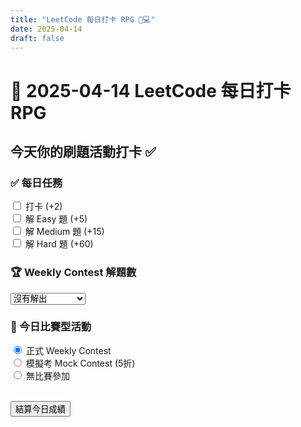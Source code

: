 ```yaml
---
title: "LeetCode 每日打卡 RPG 🎯💻"
date: 2025-04-14
draft: false
---
```


# 🎯 2025-04-14 LeetCode 每日打卡 RPG

## 今天你的刷題活動打卡 ✅

<form id="lc-activity-form">

### ✅ 每日任務

<input type="checkbox" id="daily_checkin"> 打卡 (+2)<br>
<input type="checkbox" id="easy_solved"> 解 Easy 題 (+5)<br>
<input type="checkbox" id="medium_solved"> 解 Medium 題 (+15)<br>
<input type="checkbox" id="hard_solved"> 解 Hard 題 (+60)<br>

### 🏆 Weekly Contest 解題數

<select id="weekly_contest_solved">
  <option value="0">沒有解出</option>
  <option value="1">解出 1 題 (+15)</option>
  <option value="2">解出 2 題 (+50)</option>
  <option value="3">解出 3 題 (+200)</option>
  <option value="4">解出 4 題 (+500)</option>
</select>

### 🎯 今日比賽型活動

<input type="radio" name="contest_type" id="contest_official" value="official" checked> 正式 Weekly Contest<br>
<input type="radio" name="contest_type" id="contest_mock" value="mock"> 模擬考 Mock Contest (5折)<br>
<input type="radio" name="contest_type" id="contest_none" value="none"> 無比賽參加<br>

<br>
<button type="button" onclick="calculateLCPoints()">結算今日成績</button>

</form>

<p id="lc-result" style="margin-top:20px; font-size: 18px; font-weight: bold;"></p>
<p id="lc-title" style="font-size: 16px;"></p>

<script>
function calculateLCPoints() {
  let points = 0;

  // 日常活動分數
  if (document.getElementById('daily_checkin').checked) { points += 2; }
  if (document.getElementById('easy_solved').checked) { points += 5; }
  if (document.getElementById('medium_solved').checked) { points += 15; }
  if (document.getElementById('hard_solved').checked) { points += 60; }

  // Weekly Contest 解題數
  const contestSolved = parseInt(document.getElementById('weekly_contest_solved').value);
  let contestPoints = 0;
  if (contestSolved === 1) { contestPoints = 15; }
  else if (contestSolved === 2) { contestPoints = 50; }
  else if (contestSolved === 3) { contestPoints = 200; }
  else if (contestSolved === 4) { contestPoints = 500; }

  // 判斷正式/模擬/無參加
  const contestType = document.querySelector('input[name=\"contest_type\"]:checked').value;
  let contestMessage = \"\";
  if (contestType === \"mock\") {
    contestPoints = Math.floor(contestPoints * 0.5); // 模擬考打五折
    contestMessage = \"模擬戰場訓練，未來主力！🛡️\";
  } else if (contestType === \"official\") {
    contestMessage = \"征戰正式戰場，氣勢如虹！🏆\";
  } else {
    contestPoints = 0;
    contestMessage = \"休息是為了走更長遠的路！🌱\";
  }

  points += contestPoints;

  // 顯示總分
  document.getElementById('lc-result').innerText = \"今日 LC 活動總分：\" + points + \" 分\";

  // 決定頭銜
  let title = \"\";
  if (points >= 200) {
    title = \"少林心經 📜🧘‍♂️\";
  } else if (points >= 130) {
    title = \"易筋經 🧘‍♂️\";
  } else if (points >= 80) {
    title = \"一拍兩散掌 🫳💥\";
  } else if (points >= 30) {
    title = \"大力金剛掌 💪\";
  } else if (points > 0) {
    title = \"羅漢拳 🥋\";
  } else {
    title = \"尚未入門的小師弟 🌱\";
  }

  document.getElementById('lc-title').innerText = \"今日頭銜：\" + title + \"\\n\" + contestMessage;
}
</script>
